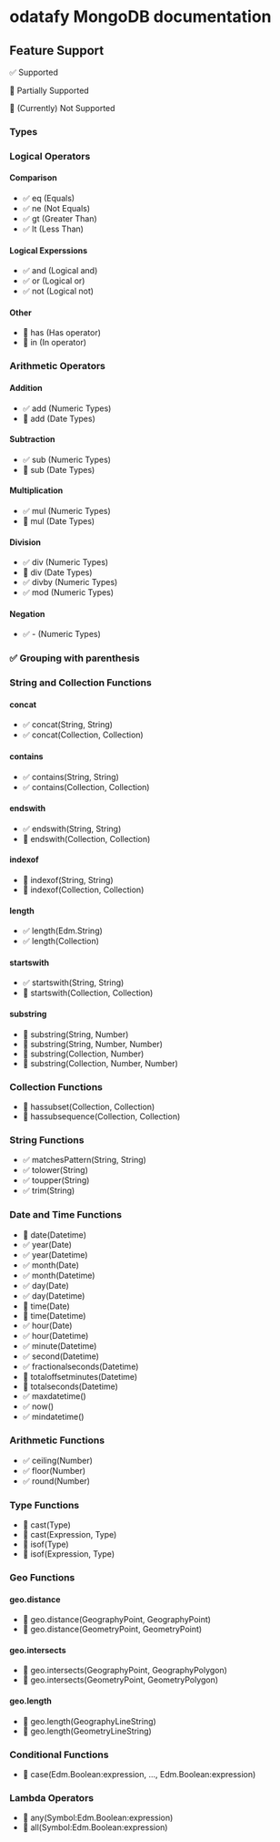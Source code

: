 # odatafy MongoDB documentation



## Feature Support

:white_check_mark: Supported

:large_orange_diamond: Partially Supported

:red_circle: (Currently) Not Supported

### Types

### Logical Operators

#### Comparison
- :white_check_mark: eq (Equals)
- :white_check_mark: ne (Not Equals)
- :white_check_mark: gt (Greater Than)
- :white_check_mark: lt (Less Than)

#### Logical Experssions
- :white_check_mark: and (Logical and)
- :white_check_mark: or (Logical or)
- :white_check_mark: not (Logical not)

#### Other
- :red_circle: has (Has operator)
- :red_circle: in (In operator)

### Arithmetic Operators

#### Addition
- :white_check_mark: add (Numeric Types)
- :large_orange_diamond: add (Date Types)

#### Subtraction
- :white_check_mark: sub (Numeric Types)
- :large_orange_diamond: sub (Date Types)

#### Multiplication
- :white_check_mark: mul (Numeric Types)
- :red_circle: mul (Date Types)

#### Division
- :white_check_mark: div (Numeric Types)
- :red_circle: div (Date Types)
- :white_check_mark: divby (Numeric Types)
- :white_check_mark: mod (Numeric Types)

#### Negation
- :white_check_mark: - (Numeric Types)

### :white_check_mark: Grouping with parenthesis

### String and Collection Functions

#### concat
- :white_check_mark: concat(String, String)
- :white_check_mark: concat(Collection, Collection)

#### contains
- :white_check_mark: contains(String, String)
- :white_check_mark: contains(Collection, Collection)

#### endswith
- :white_check_mark: endswith(String, String)
- :red_circle: endswith(Collection, Collection)

#### indexof
- :red_circle: indexof(String, String)
- :red_circle: indexof(Collection, Collection)

#### length
- :white_check_mark: length(Edm.String)
- :white_check_mark: length(Collection)

#### startswith
- :white_check_mark: startswith(String, String)
- :red_circle: startswith(Collection, Collection)

#### substring
- :red_circle: substring(String, Number)
- :red_circle: substring(String, Number, Number)
- :red_circle: substring(Collection, Number)
- :red_circle: substring(Collection, Number, Number)

### Collection Functions
- :red_circle: hassubset(Collection, Collection)
- :red_circle: hassubsequence(Collection, Collection)

### String Functions
- :white_check_mark: matchesPattern(String, String)
- :white_check_mark: tolower(String)
- :white_check_mark: toupper(String)
- :white_check_mark: trim(String)

### Date and Time Functions
- :red_circle: date(Datetime)
- :white_check_mark: year(Date)
- :white_check_mark: year(Datetime)
- :white_check_mark: month(Date)
- :white_check_mark: month(Datetime)
- :white_check_mark: day(Date)
- :white_check_mark: day(Datetime)
- :red_circle: time(Date)
- :red_circle: time(Datetime)
- :white_check_mark: hour(Date)
- :white_check_mark: hour(Datetime)
- :white_check_mark: minute(Datetime)
- :white_check_mark: second(Datetime)
- :white_check_mark: fractionalseconds(Datetime)
- :red_circle: totaloffsetminutes(Datetime)
- :red_circle: totalseconds(Datetime)
- :white_check_mark: maxdatetime()
- :white_check_mark: now()
- :white_check_mark: mindatetime()

### Arithmetic Functions
- :white_check_mark: ceiling(Number)
- :white_check_mark: floor(Number)
- :white_check_mark: round(Number)

### Type Functions
- :red_circle: cast(Type)
- :large_orange_diamond: cast(Expression, Type)
- :red_circle: isof(Type)
- :red_circle: isof(Expression, Type)

### Geo Functions

#### geo.distance
- :red_circle: geo.distance(GeographyPoint, GeographyPoint)
- :red_circle: geo.distance(GeometryPoint, GeometryPoint)

#### geo.intersects
- :red_circle: geo.intersects(GeographyPoint, GeographyPolygon)
- :red_circle: geo.intersects(GeometryPoint, GeometryPolygon)

#### geo.length
- :red_circle: geo.length(GeographyLineString)
- :red_circle: geo.length(GeometryLineString)

### Conditional Functions
- :red_circle: case(Edm.Boolean:expression, ..., Edm.Boolean:expression)

### Lambda Operators
- :red_circle: any(Symbol:Edm.Boolean:expression)
- :red_circle: all(Symbol:Edm.Boolean:expression)